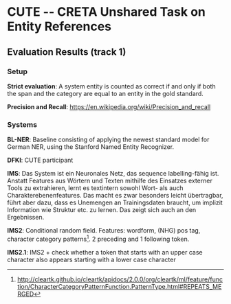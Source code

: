 # CUTE -- CRETA Unshared Task on Entity References

## Evaluation Results (track 1)

### Setup

**Strict evaluation**: A system entity is counted as correct if and only if both the span and the category are equal to an entity in the gold standard.

**Precision and Recall**: https://en.wikipedia.org/wiki/Precision_and_recall

### Systems

**BL-NER**: Baseline consisting of applying the newest standard model for German NER, using the Stanford Named Entity Recognizer.

**DFKI**: CUTE participant

**IMS**: Das System ist ein Neuronales Netz, das sequence labelling-fähig ist.
Anstatt Features aus Wörtern und Texten mithilfe des Einsatzes externer
Tools zu extrahieren, lernt es textintern sowohl Wort- als auch
Charakterebenenfeatures. Das macht es zwar besonders leicht übertragbar,
führt aber dazu, dass es Unemengen an Trainingsdaten braucht, um
implizit Information wie Struktur etc. zu lernen. Das zeigt sich auch an
den Ergebnissen.

**IMS2**: Conditional random field. Features: wordform, (NHG) pos tag, character category patterns[^1]. 2 preceding and 1 following token.

**IMS2.1**: IMS2 + check whether a token that starts with an upper case character also appears starting with a lower case character


[^1]: http://cleartk.github.io/cleartk/apidocs/2.0.0/org/cleartk/ml/feature/function/CharacterCategoryPatternFunction.PatternType.html#REPEATS_MERGED
